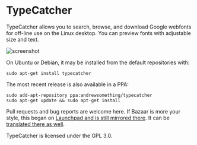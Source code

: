 TypeCatcher
===========

TypeCatcher allows you to search, browse, and download Google webfonts
for off-line use on the Linux desktop. You can preview fonts with
adjustable size and text.

![screenshot](https://i.imgur.com/NZabMq0l.jpg)

On Ubuntu or Debian, it may be installed from the default repositories with:

    sudo apt-get install typecatcher

The most recent release is also available in a PPA:

    sudo add-apt-repository ppa:andrewsomething/typecatcher
    sudo apt-get update && sudo apt-get install 

Pull requests and bug reports are welcome here. If Bazaar is more your style,
this began on [Launchpad and is still mirrored there](https://launchpad.net/typecatcher).
It can be [translated there as well](https://translations.launchpad.net/typecatcher).

TypeCatcher is licensed under the GPL 3.0.
